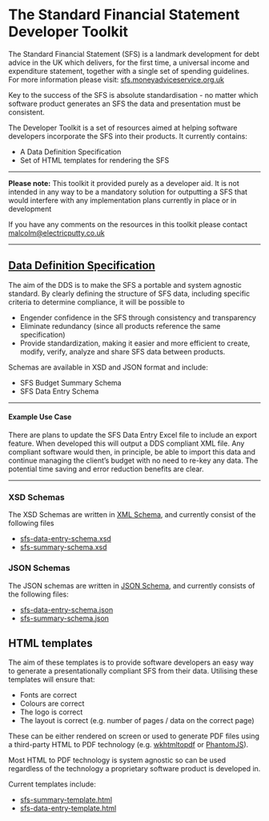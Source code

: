 # The Standard Financial Statement Developer Toolkit

The Standard Financial Statement (SFS) is a landmark development for debt advice in the UK which delivers, for the first time, a universal income and expenditure statement, together with a single set of spending guidelines. For more information please visit: [sfs.moneyadviceservice.org.uk](https://sfs.moneyadviceservice.org.uk/en/what-is-the-standard-financial-statement)

Key to the success of the SFS is absolute standardisation - no matter which software product generates an SFS the data and presentation must be consistent.

The Developer Toolkit is a set of resources aimed at helping software developers incorporate the SFS into their products. It currently contains:

- A Data Definition Specification
- Set of HTML templates for rendering the SFS

---
**Please note:** This toolkit it provided purely as a developer aid. It is not intended in any way to be a mandatory solution for outputting a SFS that would interfere with any implementation plans currently in place or in development

If you have any comments on the resources in this toolkit please contact [malcolm@electricputty.co.uk](mailto:malcolm@electricputty.co.uk)

---

## [Data Definition Specification](/dds/readme.md)
The aim of the DDS is to make the SFS a portable and system agnostic standard. By clearly defining the structure of SFS data, including specific criteria to determine compliance, it will be possible to

- Engender confidence in the SFS through consistency and transparency
- Eliminate redundancy (since all products reference the same specification)
- Provide standardization, making it easier and more efficient to create, modify, verify,
analyze and share SFS data between products.

Schemas are available in XSD and JSON format and include:

- SFS Budget Summary Schema
- SFS Data Entry Schema

---
#### Example Use Case

There are plans to update the SFS Data Entry Excel file to include an export feature. When developed this will output a DDS compliant XML file. Any compliant software would then, in principle, be able to import this data and continue managing the client’s budget with no need to re-key any data. The potential time saving and error reduction benefits are clear.

---

### XSD Schemas

The XSD Schemas are written in [XML Schema](https://www.w3.org/2001/XMLSchema), and currently consist of the following files

- [sfs-data-entry-schema.xsd](/dds/v1.1/xsd/sfs-data-entry-schema.xsd)
- [sfs-summary-schema.xsd](/dds/v1.1/xsd/sfs-summary-schema.xsd)

### JSON Schemas

The JSON schemas are written in [JSON Schema](http://json-schema.org/), and currently consists of the following files:

- [sfs-data-entry-schema.json](/dds/v1.1/json/sfs-data-entry-schema.json)
- [sfs-summary-schema.json](/dds/v1.1/json/sfs-summary-schema.json)


## HTML templates
The aim of these templates is to provide software developers an easy way to generate a presentationally compliant SFS from their data. Utilising these templates will ensure that:

- Fonts are correct
- Colours are correct
- The logo is correct
- The layout is correct (e.g. number of pages / data on the correct page)

These can be either rendered on screen or used to generate PDF files using a third-party HTML to
PDF technology (e.g. [wkhtmltopdf](https://wkhtmltopdf.org/) or [PhantomJS](http://phantomjs.org/)).

Most HTML to PDF technology is system agnostic so can be used regardless of the technology a
proprietary software product is developed in.

Current templates include:

- [sfs-summary-template.html](/html/sfs-summary-template.html)
- [sfs-data-entry-template.html](/html/sfs-data-entry-template.html)



 



